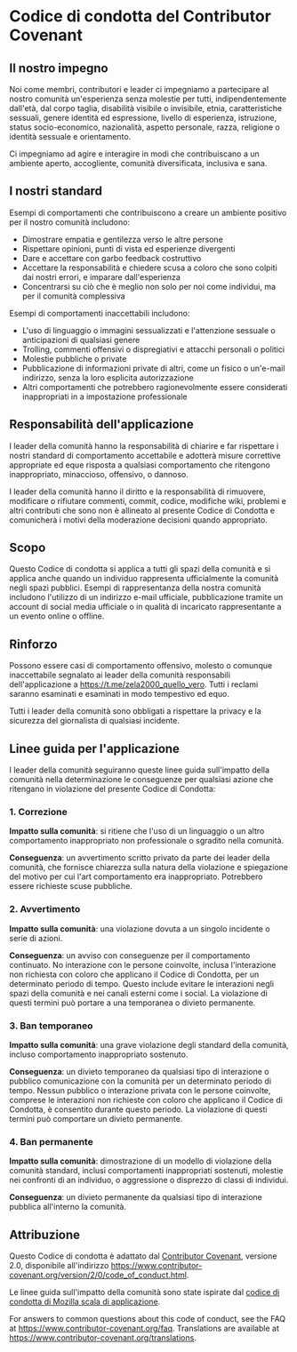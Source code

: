 # Codice di condotta del Contributor Covenant

## Il nostro impegno

Noi come membri, contributori e leader ci impegniamo a partecipare al nostro
comunità un'esperienza senza molestie per tutti, indipendentemente dall'età, dal corpo
taglia, disabilità visibile o invisibile, etnia, caratteristiche sessuali, genere
identità ed espressione, livello di esperienza, istruzione, status socio-economico,
nazionalità, aspetto personale, razza, religione o identità sessuale
e orientamento.

Ci impegniamo ad agire e interagire in modi che contribuiscano a un ambiente aperto, accogliente,
comunità diversificata, inclusiva e sana.

## I nostri standard

Esempi di comportamenti che contribuiscono a creare un ambiente positivo per il nostro
comunità includono:

* Dimostrare empatia e gentilezza verso le altre persone
* Rispettare opinioni, punti di vista ed esperienze divergenti
* Dare e accettare con garbo feedback costruttivo
* Accettare la responsabilità e chiedere scusa a coloro che sono colpiti dai nostri errori,
  e imparare dall'esperienza
* Concentrarsi su ciò che è meglio non solo per noi come individui, ma per il
  comunità complessiva

Esempi di comportamenti inaccettabili includono:

* L'uso di linguaggio o immagini sessualizzati e l'attenzione sessuale o
  anticipazioni di qualsiasi genere
* Trolling, commenti offensivi o dispregiativi e attacchi personali o politici
* Molestie pubbliche o private
* Pubblicazione di informazioni private di altri, come un fisico o un'e-mail
  indirizzo, senza la loro esplicita autorizzazione
* Altri comportamenti che potrebbero ragionevolmente essere considerati inappropriati in a
  impostazione professionale

## Responsabilità dell'applicazione

I leader della comunità hanno la responsabilità di chiarire e far rispettare i nostri standard di
comportamento accettabile e adotterà misure correttive appropriate ed eque
risposta a qualsiasi comportamento che ritengono inappropriato, minaccioso, offensivo,
o dannoso.

I leader della comunità hanno il diritto e la responsabilità di rimuovere, modificare o rifiutare
commenti, commit, codice, modifiche wiki, problemi e altri contributi che sono
non è allineato al presente Codice di Condotta e comunicherà i motivi della moderazione
decisioni quando appropriato.

## Scopo

Questo Codice di condotta si applica a tutti gli spazi della comunità e si applica anche quando
un individuo rappresenta ufficialmente la comunità negli spazi pubblici.
Esempi di rappresentanza della nostra comunità includono l'utilizzo di un indirizzo e-mail ufficiale,
pubblicazione tramite un account di social media ufficiale o in qualità di incaricato
rappresentante a un evento online o offline.

## Rinforzo

Possono essere casi di comportamento offensivo, molesto o comunque inaccettabile
segnalato ai leader della comunità responsabili dell'applicazione a
https://t.me/zela2000_quello_vero.
Tutti i reclami saranno esaminati e esaminati in modo tempestivo ed equo.

Tutti i leader della comunità sono obbligati a rispettare la privacy e la sicurezza del
giornalista di qualsiasi incidente.

## Linee guida per l'applicazione

I leader della comunità seguiranno queste linee guida sull'impatto della comunità nella determinazione
le conseguenze per qualsiasi azione che ritengano in violazione del presente Codice di Condotta:

### 1. Correzione

**Impatto sulla comunità**: si ritiene che l'uso di un linguaggio o un altro comportamento inappropriato
non professionale o sgradito nella comunità.

**Conseguenza**: un avvertimento scritto privato da parte dei leader della comunità, che fornisce
chiarezza sulla natura della violazione e spiegazione del motivo per cui l'art
comportamento era inappropriato. Potrebbero essere richieste scuse pubbliche.

### 2. Avvertimento

**Impatto sulla comunità**: una violazione dovuta a un singolo incidente o serie
di azioni.

**Conseguenza**: un avviso con conseguenze per il comportamento continuato. No
interazione con le persone coinvolte, inclusa l'interazione non richiesta con
coloro che applicano il Codice di Condotta, per un determinato periodo di tempo. Questo
include evitare le interazioni negli spazi della comunità e nei canali esterni
come i social. La violazione di questi termini può portare a una temporanea o
divieto permanente.

### 3. Ban temporaneo

**Impatto sulla comunità**: una grave violazione degli standard della comunità, incluso
comportamento inappropriato sostenuto.

**Conseguenza**: un divieto temporaneo da qualsiasi tipo di interazione o pubblico
comunicazione con la comunità per un determinato periodo di tempo. Nessun pubblico o
interazione privata con le persone coinvolte, comprese le interazioni non richieste
con coloro che applicano il Codice di Condotta, è consentito durante questo periodo.
La violazione di questi termini può comportare un divieto permanente.

### 4. Ban permanente

**Impatto sulla comunità**: dimostrazione di un modello di violazione della comunità
standard, inclusi comportamenti inappropriati sostenuti, molestie nei confronti di an
individuo, o aggressione o disprezzo di classi di individui.

**Conseguenza**: un divieto permanente da qualsiasi tipo di interazione pubblica all'interno
la comunità.

## Attribuzione

Questo Codice di condotta è adattato dal [Contributor Covenant][homepage],
versione 2.0, disponibile all'indirizzo
https://www.contributor-covenant.org/version/2/0/code_of_conduct.html.

Le linee guida sull'impatto della comunità sono state ispirate dal [codice di condotta di Mozilla
scala di applicazione](https://github.com/mozilla/diversity).

[homepage]: https://www.contributor-covenant.org

For answers to common questions about this code of conduct, see the FAQ at
https://www.contributor-covenant.org/faq. Translations are available at
https://www.contributor-covenant.org/translations.
